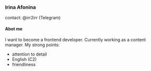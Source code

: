### Irina Afonina
contact: @irr2irr (Telegram)

#### Abot me
I want to become a frontend developer. Currently working as a content manager. 
My strong points:
* attention to detail
* English (C2)
* friendliness



